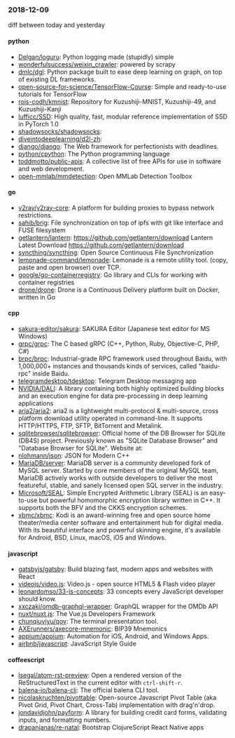 ### 2018-12-09
diff between today and yesterday

#### python
* [Delgan/loguru](https://github.com/Delgan/loguru): Python logging made (stupidly) simple
* [wonderfulsuccess/weixin_crawler](https://github.com/wonderfulsuccess/weixin_crawler): powered by scrapy
* [dmlc/dgl](https://github.com/dmlc/dgl): Python package built to ease deep learning on graph, on top of existing DL frameworks.
* [open-source-for-science/TensorFlow-Course](https://github.com/open-source-for-science/TensorFlow-Course): Simple and ready-to-use tutorials for TensorFlow
* [rois-codh/kmnist](https://github.com/rois-codh/kmnist): Repository for Kuzushiji-MNIST, Kuzushiji-49, and Kuzushiji-Kanji
* [lufficc/SSD](https://github.com/lufficc/SSD): High quality, fast, modular reference implementation of SSD in PyTorch 1.0
* [shadowsocks/shadowsocks](https://github.com/shadowsocks/shadowsocks): 
* [diveintodeeplearning/d2l-zh](https://github.com/diveintodeeplearning/d2l-zh): 
* [django/django](https://github.com/django/django): The Web framework for perfectionists with deadlines.
* [python/cpython](https://github.com/python/cpython): The Python programming language
* [toddmotto/public-apis](https://github.com/toddmotto/public-apis): A collective list of free APIs for use in software and web development.
* [open-mmlab/mmdetection](https://github.com/open-mmlab/mmdetection): Open MMLab Detection Toolbox

#### go
* [v2ray/v2ray-core](https://github.com/v2ray/v2ray-core): A platform for building proxies to bypass network restrictions.
* [sahib/brig](https://github.com/sahib/brig): File synchronization on top of ipfs with git like interface and FUSE filesystem
* [getlantern/lantern](https://github.com/getlantern/lantern):  https://github.com/getlantern/download  Lantern Latest Download https://github.com/getlantern/download 
* [syncthing/syncthing](https://github.com/syncthing/syncthing): Open Source Continuous File Synchronization
* [lemonade-command/lemonade](https://github.com/lemonade-command/lemonade): Lemonade is a remote utility tool. (copy, paste and open browser) over TCP.
* [google/go-containerregistry](https://github.com/google/go-containerregistry): Go library and CLIs for working with container registries
* [drone/drone](https://github.com/drone/drone): Drone is a Continuous Delivery platform built on Docker, written in Go

#### cpp
* [sakura-editor/sakura](https://github.com/sakura-editor/sakura): SAKURA Editor (Japanese text editor for MS Windows)
* [grpc/grpc](https://github.com/grpc/grpc): The C based gRPC (C++, Python, Ruby, Objective-C, PHP, C#)
* [brpc/brpc](https://github.com/brpc/brpc): Industrial-grade RPC framework used throughout Baidu, with 1,000,000+ instances and thousands kinds of services, called "baidu-rpc" inside Baidu.
* [telegramdesktop/tdesktop](https://github.com/telegramdesktop/tdesktop): Telegram Desktop messaging app
* [NVIDIA/DALI](https://github.com/NVIDIA/DALI): A library containing both highly optimized building blocks and an execution engine for data pre-processing in deep learning applications
* [aria2/aria2](https://github.com/aria2/aria2): aria2 is a lightweight multi-protocol & multi-source, cross platform download utility operated in command-line. It supports HTTP/HTTPS, FTP, SFTP, BitTorrent and Metalink.
* [sqlitebrowser/sqlitebrowser](https://github.com/sqlitebrowser/sqlitebrowser): Official home of the DB Browser for SQLite (DB4S) project. Previously known as "SQLite Database Browser" and "Database Browser for SQLite". Website at:
* [nlohmann/json](https://github.com/nlohmann/json): JSON for Modern C++
* [MariaDB/server](https://github.com/MariaDB/server): MariaDB server is a community developed fork of MySQL server. Started by core members of the original MySQL team, MariaDB actively works with outside developers to deliver the most featureful, stable, and sanely licensed open SQL server in the industry.
* [Microsoft/SEAL](https://github.com/Microsoft/SEAL): Simple Encrypted Arithmetic Library (SEAL) is an easy-to-use but powerful homomorphic encryption library written in C++. It supports both the BFV and the CKKS encryption schemes.
* [xbmc/xbmc](https://github.com/xbmc/xbmc): Kodi is an award-winning free and open source home theater/media center software and entertainment hub for digital media. With its beautiful interface and powerful skinning engine, it's available for Android, BSD, Linux, macOS, iOS and Windows.

#### javascript
* [gatsbyjs/gatsby](https://github.com/gatsbyjs/gatsby): Build blazing fast, modern apps and websites with React
* [videojs/video.js](https://github.com/videojs/video.js): Video.js - open source HTML5 & Flash video player
* [leonardomso/33-js-concepts](https://github.com/leonardomso/33-js-concepts):  33 concepts every JavaScript developer should know.
* [xxczaki/omdb-graphql-wrapper](https://github.com/xxczaki/omdb-graphql-wrapper):  GraphQL wrapper for the OMDb API
* [nuxt/nuxt.js](https://github.com/nuxt/nuxt.js): The Vue.js Developers Framework
* [chunqiuyiyu/qov](https://github.com/chunqiuyiyu/qov): The terminal presentation tool.
* [AXErunners/axecore-mnemonic](https://github.com/AXErunners/axecore-mnemonic): BIP39 Mnemonics
* [appium/appium](https://github.com/appium/appium):  Automation for iOS, Android, and Windows Apps.
* [airbnb/javascript](https://github.com/airbnb/javascript): JavaScript Style Guide

#### coffeescript
* [lsegal/atom-rst-preview](https://github.com/lsegal/atom-rst-preview): Open a rendered version of the ReStructuredText in the current editor with `ctrl-shift-r`.
* [balena-io/balena-cli](https://github.com/balena-io/balena-cli): The official balena CLI tool.
* [nicolaskruchten/pivottable](https://github.com/nicolaskruchten/pivottable): Open-source Javascript Pivot Table (aka Pivot Grid, Pivot Chart, Cross-Tab) implementation with drag'n'drop.
* [jondavidjohn/payform](https://github.com/jondavidjohn/payform):  A library for building credit card forms, validating inputs, and formatting numbers.
* [drapanjanas/re-natal](https://github.com/drapanjanas/re-natal): Bootstrap ClojureScript React Native apps
